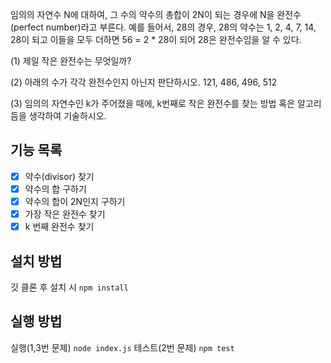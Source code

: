 임의의 자연수 N에 대하여, 그 수의 약수의 총합이 2N이 되는 경우에 N을 완전수(perfect number)라고 부른다. 예를 들어서, 28의 경우, 28의 약수는 1, 2, 4, 7, 14, 28이 되고 이들을 모두 더하면 56 = 2 * 28이 되어 28은 완전수임을 알 수 있다.

(1) 제일 작은 완전수는 무엇일까?


 
(2) 아래의 수가 각각 완전수인지 아닌지 판단하시오. 
        121, 486, 496, 512



(3) 임의의 자연수인 k가 주어졌을 때에, k번째로 작은 완전수를 찾는 방법 혹은 알고리듬을 생각하여 기술하시오.


## 기능 목록
- [x] 약수(divisor) 찾기
- [x] 약수의 합 구하기
- [x] 약수의 합이 2N인지 구하기
- [x] 가장 작은 완전수 찾기
- [x] k 번째 완전수 찾기

## 설치 방법
깃 클론 후 설치 시 `npm install`

## 실행 방법
실행(1,3번 문제) `node index.js`
테스트(2번 문제) `npm test`


